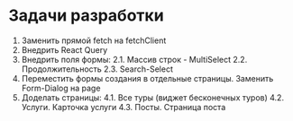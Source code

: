 # Задачи разработки

1. Заменить прямой fetch на fetchClient
1. Внедрить React Query
2. Внедрить поля формы: 
   2.1. Массив строк - MultiSelect
   2.2. Продолжительность
   2.3. Search-Select
3. Переместить формы создания в отдельные страницы. Заменить Form-Dialog на page
4. Доделать страницы:
   4.1. Все туры (виджет бесконечных туров)
   4.2. Услуги. Карточка услуги
   4.3. Посты. Страница поста

